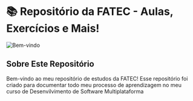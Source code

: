 # 📚 Repositório da FATEC - Aulas, Exercícios e Mais!

![Bem-vindo](https://media.giphy.com/media/3o7TKtnuHOHHUjR38Y/giphy.gif)

## Sobre Este Repositório
Bem-vindo ao meu repositório de estudos da FATEC! 
Esse repositório foi criado para documentar todo meu processo de aprendizagem no meu curso de Desenvilvimento de Software Multiplataforma 


